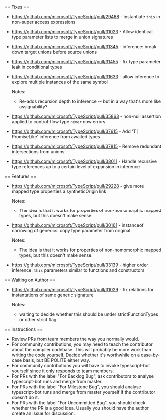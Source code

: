== Fixes ==

* https://github.com/microsoft/TypeScript/pull/29468 - instantiate `this` in non-super access expressions
* https://github.com/microsoft/TypeScript/pull/31023 - Allow identical type parameter lists to merge in union signatures
* https://github.com/microsoft/TypeScript/pull/31345 - inference: break down target unions before source unions
* https://github.com/microsoft/TypeScript/pull/31455 - fix type parameter leak in conditional types
* https://github.com/microsoft/TypeScript/pull/31633 - allow inference to explore multiple instances of the same symbol

  Notes:
  - Re-adds recursion depth to inference -- but in a way that's more like assignability?
* https://github.com/microsoft/TypeScript/pull/35863 - non-null assertion applied to control-flow type `never` now errors
* https://github.com/microsoft/TypeScript/pull/37615 - Add 'T | PromiseLike<T>' inference from awaited types
* https://github.com/microsoft/TypeScript/pull/37815 - Remove redundant intersections from unions
* https://github.com/microsoft/TypeScript/pull/38011 - Handle recursive type references up to a certain level of expansion in inference

== Features ==

* https://github.com/microsoft/TypeScript/pull/29228 - give more mapped type properties a syntheticOrigin link

  Notes:
  - The idea is that it works for properties of non-homomorphic mapped types, but this doesn't make sense.
* https://github.com/microsoft/TypeScript/pull/30161 - instanceof narrowing of generics: copy type parameter from original

  Notes:
  - The idea is that it works for properties of non-homomorphic mapped types, but this doesn't make sense.
* https://github.com/microsoft/TypeScript/pull/33139 - higher order inference: `this` parameters similar to functions and constructors

== Waiting on Author ==

* https://github.com/microsoft/TypeScript/pull/31029 - fix relations for instantations of same generic signature

  Notes:
  - waiting to decide whether this should be under strictFunctionTypes or other strict flag.

== Instructions ==

* Review PRs from team members the way you normally would.
* For community contributions, you may need to teach the contributor about the compiler codebase. This will probably be more work than writing the code yourself. Decide whether it's worthwhile on a case-by-case basis, but BE POLITE either way.
* For community contributions you will have to invoke typescript-bot yourself since it only responds to team members.
* For PRs with the label "For Backlog Bug", ask contributors to analyse typescript-bot runs and merge from master.
* For PRs with the label "For Milestone Bug", you should analyse typescript-bot runs and merge from master yourself if the contributor doesn't do it.
* For PRs with the label "For Uncommitted Bug", you should check whether the PR is a good idea. Usually you should have the author create an issue for discussion.
